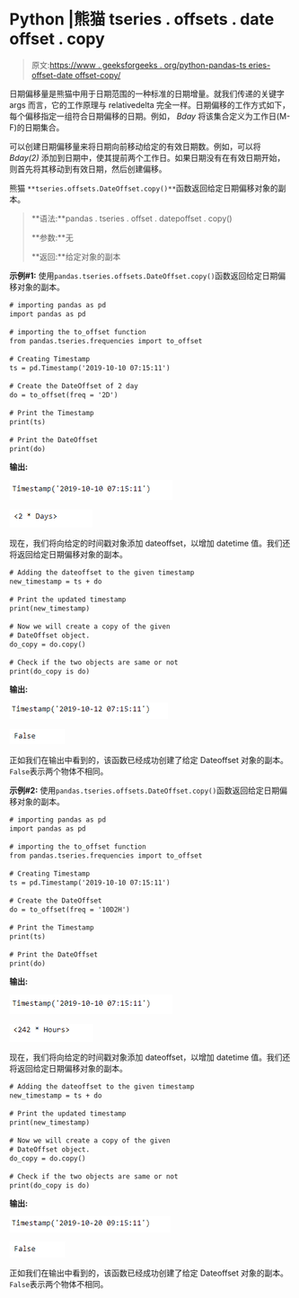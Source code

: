 # Python |熊猫 tseries . offsets . date offset . copy

> 原文:[https://www . geeksforgeeks . org/python-pandas-ts eries-offset-date offset-copy/](https://www.geeksforgeeks.org/python-pandas-tseries-offsets-dateoffset-copy/)

日期偏移量是熊猫中用于日期范围的一种标准的日期增量。就我们传递的关键字 args 而言，它的工作原理与 relativedelta 完全一样。日期偏移的工作方式如下，每个偏移指定一组符合日期偏移的日期。例如， *Bday* 将该集合定义为工作日(M-F)的日期集合。

可以创建日期偏移量来将日期向前移动给定的有效日期数。例如，可以将 *Bday(2)* 添加到日期中，使其提前两个工作日。如果日期没有在有效日期开始，则首先将其移动到有效日期，然后创建偏移。

熊猫 `**tseries.offsets.DateOffset.copy()**`函数返回给定日期偏移对象的副本。

> **语法:**pandas . tseries . offset . datepoffset . copy()
> 
> **参数:**无
> 
> **返回:**给定对象的副本

**示例#1:** 使用`pandas.tseries.offsets.DateOffset.copy()`函数返回给定日期偏移对象的副本。

```
# importing pandas as pd
import pandas as pd

# importing the to_offset function
from pandas.tseries.frequencies import to_offset

# Creating Timestamp
ts = pd.Timestamp('2019-10-10 07:15:11')

# Create the DateOffset of 2 day
do = to_offset(freq = '2D')

# Print the Timestamp
print(ts)

# Print the DateOffset
print(do)
```

**输出:**

![](img/31fa9e80203f8bb21b39d4385472bd28.png)

![](img/641db2d690673a06debc51be5e69a4aa.png)

现在，我们将向给定的时间戳对象添加 dateoffset，以增加 datetime 值。我们还将返回给定日期偏移对象的副本。

```
# Adding the dateoffset to the given timestamp
new_timestamp = ts + do

# Print the updated timestamp
print(new_timestamp)

# Now we will create a copy of the given
# DateOffset object.
do_copy = do.copy()

# Check if the two objects are same or not
print(do_copy is do)
```

**输出:**

![](img/245c467c7299064278ddbe002c2f1fc9.png)

![](img/17f0fb7d12501a02dc9d0903de5438be.png)

正如我们在输出中看到的，该函数已经成功创建了给定 Dateoffset 对象的副本。`False`表示两个物体不相同。

**示例#2:** 使用`pandas.tseries.offsets.DateOffset.copy()`函数返回给定日期偏移对象的副本。

```
# importing pandas as pd
import pandas as pd

# importing the to_offset function
from pandas.tseries.frequencies import to_offset

# Creating Timestamp
ts = pd.Timestamp('2019-10-10 07:15:11')

# Create the DateOffset
do = to_offset(freq = '10D2H')

# Print the Timestamp
print(ts)

# Print the DateOffset
print(do)
```

**输出:**

![](img/31fa9e80203f8bb21b39d4385472bd28.png)

![](img/4219c63f4fbfe0cc5086f9ee784635d7.png)

现在，我们将向给定的时间戳对象添加 dateoffset，以增加 datetime 值。我们还将返回给定日期偏移对象的副本。

```
# Adding the dateoffset to the given timestamp
new_timestamp = ts + do

# Print the updated timestamp
print(new_timestamp)

# Now we will create a copy of the given
# DateOffset object.
do_copy = do.copy()

# Check if the two objects are same or not
print(do_copy is do)
```

**输出:**

![](img/c88d2610c30e211cd40048e79386c646.png)

![](img/17f0fb7d12501a02dc9d0903de5438be.png)

正如我们在输出中看到的，该函数已经成功创建了给定 Dateoffset 对象的副本。`False`表示两个物体不相同。
